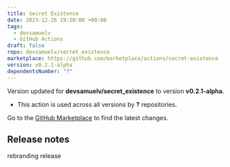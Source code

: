 ```yaml
---
title: Secret Existence
date: 2023-12-26 19:20:00 +00:00
tags:
  - devsamuelv
  - GitHub Actions
draft: false
repo: devsamuelv/secret_existence
marketplace: https://github.com/marketplace/actions/secret-existence
version: v0.2.1-alpha
dependentsNumber: "?"
---
```



Version updated for **devsamuelv/secret_existence** to version **v0.2.1-alpha**.
- This action is used across all versions by **?** repositories.

Go to the [GitHub Marketplace](https://github.com/marketplace/actions/secret-existence) to find the latest changes.

## Release notes

rebranding release
